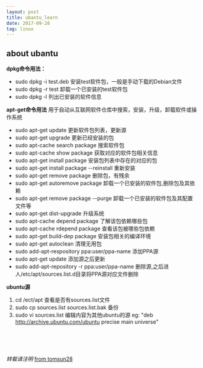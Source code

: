 ```yaml
---
layout: post
title: ubantu_learn
date: 2017-09-28
tag: linux
---
```


## about ubantu


**dpkg命令用法：**

 - sudo dpkg -i test.deb  安装test软件包，一般是手动下载的Debian文件   
 - sudo dpkg -r test           卸载一个已安装的test软件包
 - sudo dpkg -l   列出已安装的软件信息

**apt-get命令用法** 
用于自动从互联网软件仓库中搜索，安装，升级，卸载软件或操作系统

 - sudo apt-get update  更新软件包列表，更新源 
 - sudo apt-get upgrade 更新已经安装的包
 - sudo apt-cache search package 搜索软件包
 - sudo apt-cache show package   获取对应的软件包相关信息
 - sudo apt-get install package    安装包列表中存在的对应的包
 - sudo apt-get install package --reinstall  重新安装
 - sudo apt-get remove package 删除包，有残余
 - sudo apt-get autoremove package 卸载一个已安装的软件包,删除包及其依赖 
 - sudo apt-get remove package --purge 卸载一个已安装的软件包及其配置文件等
 - sudo apt-get dist-upgrade 升级系统
 - sudo apt-cache depend package 了解该包依赖哪些包
 - sudo apt-cache rdepend package 查看该包被哪些包依赖
 - sudo apt-get build-dep package 安装包相关的编译环境
 - sudo apt-get autoclean 清理无用包
 - sudo add-apt-respository ppa:user/ppa-name 添加PPA源
 - sudo apt-get update 添加源之后更新
 - sudo add-apt-repository -r ppa:user/ppa-name 删除源,之后进人/etc/apt/sources.list.d目录将PPA源对应文件删除  

**ubuntu源**  
1. cd /ect/apt 查看是否有sources.list文件
2. sudo cp sources.list sources.list.bak 备份
3. sudo vi sources.list 编辑内容为其他ubuntu的源 eg: "deb http://archive.ubuntu.com/ubuntu precise main universe"  









<br>
<br>
<br>

*转载请注明* [from tomsun28](http://usthe.com)